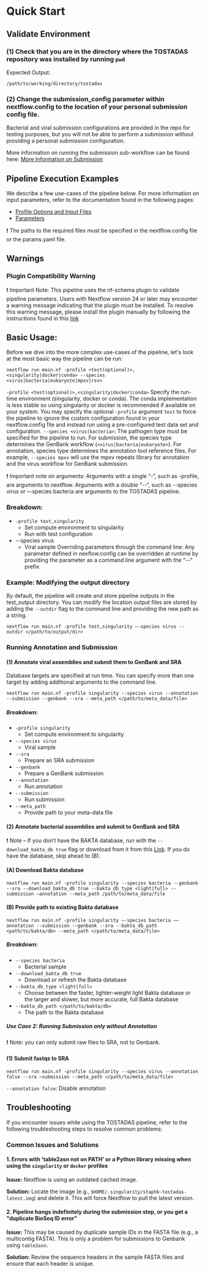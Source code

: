 # Quick Start

## Validate Environment

### (1) Check that you are in the directory where the TOSTADAS repository was installed by running `pwd`

Expected Output:

`/path/to/working/directory/tostadas`

### (2) Change the submission\_config parameter within nextflow.config to the location of your personal submission config file.

Bacterial and viral submission configurations are provided in the repo for testing purposes, but you will not be able to perform a submission without providing a personal submission configuration.

More information on running the submission sub-workflow can be found here: [More Information on Submission](../user-guide/submission_config_guide.md)

## Pipeline Execution Examples

We describe a few use-cases of the pipeline below. For more information on input parameters, refer to the documentation found in the following pages:

*   [Profile Options and Input Files](../user-guide/profile.md)
*   [Parameters](../user-guide/parameters.md)

❗ The paths to the required files must be specified in the nextflow.config file or the params.yaml file.

## Warnings
### Plugin Compatibility Warning
❗ Important Note: This pipeline uses the nf-schema plugin to validate pipeline parameters. Users with Nextflow version 24 or later may encounter a warning message indicating that the plugin must be installed. To resolve this warning message, please install the plugin manually by following the instructions found in this [link](https://www.nextflow.io/docs/latest/plugins.html#offline-usage)

## Basic Usage:

Before we dive into the more complex use-cases of the pipeline, let's look at the most basic way the pipeline can be run:

`nextflow run main.nf -profile <test(optional)>,<singularity|docker|conda> --species <virus|bacteria|eukaryote|mpxv|rsv>` 

`-profile <test(optional)>,<singularity|docker|conda>` Specify the run-time environment (singularity, docker or conda). The conda implementation is less stable so using singularity or docker is recommended if available on your system. You may specify the optional `-profile` argument `test` to force the pipeline to ignore the custom configuration found in your nextflow.config file and instead run using a pre-configured test data set and configuration. `--species <virus|bacteria>`: The pathogen type must be specified for the pipeline to run. For submission, the species type determines the GenBank workflow (`<virus|bacteria|eukaryote>`).  For annotation, species type determines the annotation tool reference files. For example, `--species mpxv` will use the mpxv repeats library for annotation and the virus workflow for GenBank submission.

❗ Important note on arguments: Arguments with a single “-“, such as -profile, are arguments to nextflow. Arguments with a double “--“, such as --species virus or –-species bacteria are arguments to the TOSTADAS pipeline.

### Breakdown:

*   `-profile test,singularity`
    *   Set compute environment to singularity
    *   Run with test configuration
*   \--species virus
    *   Viral sample Overriding parameters through the command line: Any parameter defined in nexflow.config can be overridden at runtime by providing the parameter as a command line argument with the “--” prefix.

### Example: Modifying the output directory

By default, the pipeline will create and store pipeline outputs in the test\_output directory. You can modify the location output files are stored by adding the `--outdir` flag to the command line and providing the new path as a string.

`nextflow run main.nf -profile test,singularity –-species virus --outdir </path/to/output/dir>`

### Running Annotation and Submission

#### (1) Annotate viral assemblies and submit them to GenBank and SRA

Database targets are specified at run time. You can specify more than one target by adding additional arguments to the command line.

`nextflow run main.nf -profile singularity --species virus --annotation --submission --genbank --sra --meta_path </path/to/meta_data/file>`

##### Breakdown:

*   `-profile singularity`
    *   Set compute environment to singularity
*   `--species virus`
    *   Viral sample
*   `--sra`
    *   Prepare an SRA submission
*   `--genbank`
    *   Prepare a GenBank submission
*   `--annotation`
    *   Run annotation
*   `--submission`
    *   Run submission
*   `--meta_path`
    *   Provide path to your meta-data file

#### (2) Annotate bacterial assemblies and submit to GenBank and SRA

❗ Note – If you don’t have the BAKTA database, run with the `--download_bakta_db true` flag or download from it from this [Link](https://zenodo.org/records/10522951). If you do have the database, skip ahead to (B).

#### (A) Download Bakta database

`nextflow run main.nf -profile singularity --species bacteria --genbank --sra --download_bakta_db true --bakta_db_type <light|full> --submission –annotation --meta_path /path/to/meta_data/file`

#### (B) Provide path to existing Bakta database

`nextflow run main.nf -profile singularity –-species bacteria ––annotation --submission -–genbank --sra --bakta_db_path <path/to/bakta/db> --meta_path </path/to/meta_data/file>`

##### Breakdown:

*   `--species bacteria`
    *   Bacterial sample
*   `--download_bakta_db true`
    *   Download or refresh the Bakta database
*   `--bakta_db_type <light|full>`
    *   Choose between the faster, lighter-weight light Bakta database or the larger and slower, but more accurate, full Bakta database
*   `--bakta_db_path </path/to/bakta/db>`
    *   The path to the Bakta database

##### Use Case 2: Running Submission only without Annotation

❗ Note: you can only submit raw files to SRA, not to Genbank.

#### (1) Submit fastqs to SRA

`nextflow run main.nf -profile singularity --species virus --annotation false --sra –submission --meta_path </path/to/meta_data/file>` 

`--annotation false`: Disable annotation

## Troubleshooting

If you encounter issues while using the TOSTADAS pipeline, refer to the following troubleshooting steps to resolve common problems:

### Common Issues and Solutions

#### 1. Errors with 'table2asn not on PATH' or a Python library missing when using the `singularity` or `docker` profiles

**Issue:** Nextflow is using an outdated cached image.

**Solution:** Locate the image (e.g., `$HOME/.singularity/staphb-tostadas-latest.img`) and delete it. This will force Nextflow to pull the latest version.

#### 2. Pipeline hangs indefinitely during the submission step, or you get a "duplicate BioSeq ID error"  

**Issue:** This may be caused by duplicate sample IDs in the FASTA file (e.g., a multicontig FASTA). This is only a problem for submissions to Genbank using `table2asn`.

**Solution:** Review the sequence headers in the sample FASTA files and ensure that each header is unique.